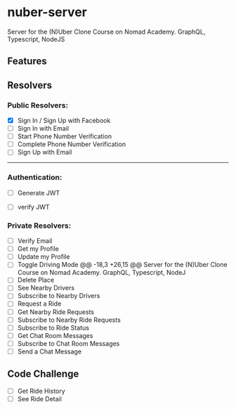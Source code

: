 # nuber-server
Server for the (N)Uber Clone Course on Nomad Academy. GraphQL, Typescript, NodeJS
## Features
## Resolvers
### Public Resolvers:
- [x] Sign In / Sign Up with Facebook
- [ ] Sign In with Email
- [ ] Start Phone Number Verification
- [ ] Complete Phone Number Verification
- [ ] Sign Up with Email
---
### Authentication:
- [ ] Generate JWT
- [ ] verify JWT


### Private Resolvers:

- [ ] Verify Email
- [ ] Get my Profile
- [ ] Update my Profile
- [ ] Toggle Driving Mode
@@ -18,3 +26,15 @@ Server for the (N)Uber Clone Course on Nomad Academy. GraphQL, Typescript, NodeJ
- [ ] Delete Place
- [ ] See Nearby Drivers
- [ ] Subscribe to Nearby Drivers
- [ ] Request a Ride
- [ ] Get Nearby Ride Requests
- [ ] Subscribe to Nearby Ride Requests
- [ ] Subscribe to Ride Status
- [ ] Get Chat Room Messages
- [ ] Subscribe to Chat Room Messages
- [ ] Send a Chat Message
## Code Challenge
- [ ] Get Ride History
- [ ] See Ride Detail